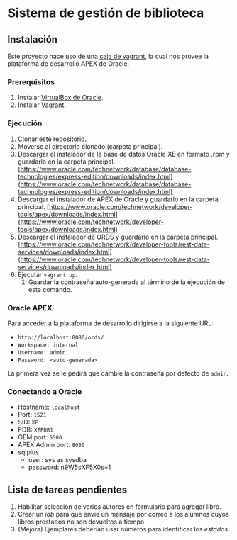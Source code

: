 # Sistema de gestión de biblioteca

## Instalación
Este proyecto hace uso de una [caja de vagrant](https://github.com/oracle/vagrant-boxes/tree/master/OracleAPEX), la cual nos provee la plataforma de desarrollo APEX de Oracle.
### Prerequisitos
1. Instalar [VirtualBox de Oracle](https://www.virtualbox.org/wiki/Downloads).
2. Instalar [Vagrant](https://vagrantup.com/).
### Ejecución
1. Clonar este repositorio.
2. Moverse al directorio clonado (carpeta principal).
3. Descargar el instalador de la base de datos Oracle XE en formato .rpm y guardarlo en la carpeta principal. [https://www.oracle.com/technetwork/database/database-technologies/express-edition/downloads/index.html](https://www.oracle.com/technetwork/database/database-technologies/express-edition/downloads/index.html)
4. Descargar el instalador de APEX de Oracle y guardarlo en la carpeta principal. [https://www.oracle.com/technetwork/developer-tools/apex/downloads/index.html](https://www.oracle.com/technetwork/developer-tools/apex/downloads/index.html)
5. Descargar el instalador de ORDS y guardarlo en la carpeta principal. [https://www.oracle.com/technetwork/developer-tools/rest-data-services/downloads/index.html](https://www.oracle.com/technetwork/developer-tools/rest-data-services/downloads/index.html)
6. Ejecutar `vagrant up`.
   1. Guardar la contraseña auto-generada al término de la ejecución de este comando.
### Oracle APEX
Para acceder a la plataforma de desarrollo dirigirse a la siguiente URL:
* `http://localhost:8080/ords/`
* `Workspace: internal`
* `Username: admin`
* `Password: <auto-generada>`

La primera vez se le pedirá que cambie la contraseña por defecto de `admin`.
### Conectando a Oracle
* Hostname: `localhost`
* Port: `1521`
* SID: `XE`
* PDB: `XEPDB1`
* OEM port: `5500`
* APEX Admin port: `8080`
* sqlplus
  * user: sys as sysdba
  * password: n9W5sXF5X0s=1

## Lista de tareas pendientes
1. Habilitar selección de varios autores en formulario para agregar libro.
2. Crear un _job_ para que envie un mensaje por correo a los alumnos cuyos libros prestados no son devueltos a tiempo.
3. (Mejora) Ejemplares deberían usar números para identificar los _estados_.